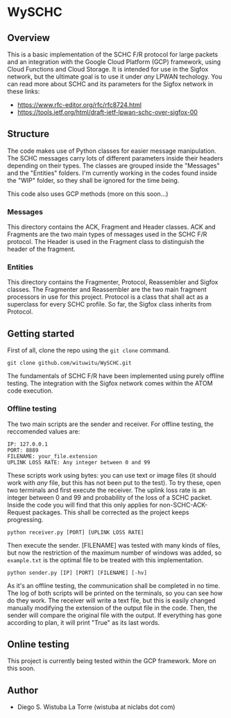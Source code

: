 # WySCHC

## Overview

This is a basic implementation of the SCHC F/R protocol for large packets and an integration with the Google Cloud
Platform (GCP) framework, using Cloud Functions and Cloud Storage.
It is intended for use in the Sigfox network, but the ultimate goal is to use it under *any*
LPWAN techology. You can read more about SCHC and its parameters for the Sigfox network
in these links:

* https://www.rfc-editor.org/rfc/rfc8724.html
* https://tools.ietf.org/html/draft-ietf-lpwan-schc-over-sigfox-00

## Structure

The code makes use of Python classes for easier message manipulation. The SCHC messages carry lots of different
parameters inside their headers depending on their types. The classes are grouped inside the "Messages" and the
"Entities" folders. I'm currently working in the codes found inside the "WIP" folder, so they shall be ignored for the time being.

This code also uses GCP methods (more on this soon...)

### Messages

This directory contains the ACK, Fragment and Header classes. ACK and Fragments are the two main types of messages
used in the SCHC F/R protocol. The Header is used in the Fragment class to distinguish the header of the fragment.

### Entities

This directory contains the Fragmenter, Protocol, Reassembler and Sigfox classes. The Fragmenter and Reassembler
are the two main fragment processors in use for this project. Protocol is a class that shall act as a superclass for
every SCHC profile. So far, the Sigfox class inherits from Protocol.

## Getting started

First of all, clone the repo using the `git clone` command.

```
git clone github.com/wituwitu/WySCHC.git
```

The fundamentals of SCHC F/R have been implemented using purely offline testing. The integration with the Sigfox
network comes within the ATOM code execution.

### Offline testing

The two main scripts are the sender and receiver. For offline testing, the reccomended values are:

```
IP: 127.0.0.1
PORT: 8889
FILENAME: your_file.extension
UPLINK LOSS RATE: Any integer between 0 and 99
```

These scripts work using bytes: you can use text or image files (it should work with *any* file, but this has not
been put to the test). To try these, open two terminals and first execute the receiver. The uplink loss rate is an integer between 0 and 99
and probability of the loss of a SCHC packet. Inside the code you will find that this only applies for non-SCHC-ACK-Request packages. This shall be corrected
as the project keeps progressing.

```
python receiver.py [PORT] [UPLINK LOSS RATE]
```

Then execute the sender. [FILENAME] was tested with many kinds of files, but now the restriction of the maximum number of windows
was added, so `example.txt` is the optimal file to be treated with this implementation.

```
python sender.py [IP] [PORT] [FILENAME] [-hv]
```

As it's an offline testing, the communication shall be completed in no time. The log of both scripts will be
printed on the terminals, so you can see how do they work. The receiver will write a text file, but this is easily 
changed manually modifying the extension of the output file in the code. Then, the sender will compare the original file with the output. If everything has gone
according to plan, it will print "True" as its last words.

## Online testing

This project is currently being tested within the GCP framework. More on this soon.

## Author

* Diego S. Wistuba La Torre (wistuba at niclabs dot com)